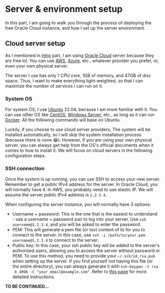 # Server & environment setup
In this part, I am going to walk you through the process of deploying the free Oracle Cloud instance, and how I set up the server environment.

## Cloud server setup
As I mentioned in [Intro](/build_a_personal_website_intro) part, I am using [Oracle Cloud](https://www.oracle.com/cloud/) server because they are free lol. You can use [AWS](https://aws.amazon.com), [Azure](https://azure.microsoft.com/en-us), etc., whatever provider you prefer, or, even your own physical server.

The server I use has only 1 CPU core, 1GB of memory, and 47GB of disc space. Thus, I want to make everything light-weighted, so that I can maximize the number of services I can run on it.

### System OS
For system OS, I use [Ubuntu](https://ubuntu.com) 22.04, because I am more familiar with it. You can use other OS like [CentOS](https://www.centos.org), [Windows Server](https://www.microsoft.com/en-us/windows-server), etc., as long as it can run [Docker](https://www.docker.com). All the following commands will base on Ubuntu.

Luckily, if you choose to use cloud server providers, The system will be installed automatically, so I will skip the system installation process (because there is none 😂). However, if you are using your own physical server, you can always get help from the OS's official documents when it comes to how to install it. We will focus on cloud servers in the following configuration steps.

### SSH connection
Once the system is up running, you can use SSH to access your new server. Remember to get a public IPv4 address for the server. In Oracle Cloud, you will normally have it. In AWS, you probably need to use elastic IP. We will assume the server public IPv4 address is `1.2.3.4`.

When configuring the server instance, you will normally have 3 options:

- Username + password: This is the one that is the easiest to understand - use a username + password pair to log into your server. Use `ssh username@1.2.3.4`, and you will be asked to enter the password.
- PEM: This will generate a pem file (or text content of it) for you to connect to the server. In this case, use `ssh -i /path/to/your.pem username@1.2.3.4` to connect to the server.
- Public key: In this case, your ssh public key will be added to the server's authorized users, allowing you to access the server without password or PEM. To use this method, you need to provide your `~/.ssh/id_rsa.pub` when setting up the server. If you find yourself not having this file (or the entire directory), you can always generate it with `ssh-keygen -t rsa -b 4096 -C "your_email@example.com"`. Refer to [this page](https://docs.github.com/en/authentication/connecting-to-github-with-ssh/generating-a-new-ssh-key-and-adding-it-to-the-ssh-agent) for more detailed instructions.

**TO BE CONTINUED...**

